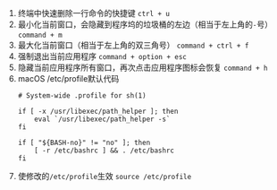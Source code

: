 <!--
 * @Date: 2020-08-19 19:03:29
 * @LastEditors: Lq
 * @LastEditTime: 2020-08-19 19:04:40
 * @FilePath: /learnningNotes/mac/index.md
-->
1. 终端中快速删除一行命令的快捷键
    `ctrl + u`
2. 最小化当前窗口，会隐藏到程序坞的垃圾桶的左边（相当于左上角的`-`号）
    `command + m`
3. 最大化当前窗口（相当于左上角的双三角号）
    `command + ctrl + f`
4. 强制退出当前应用程序
    `command + option + esc`
5. 隐藏当前应用程序所有窗口，再次点击应用程序图标会恢复
    `command + h`
6. macOS /etc/profile默认代码
    ```
    # System-wide .profile for sh(1)
  
    if [ -x /usr/libexec/path_helper ]; then
        eval `/usr/libexec/path_helper -s`
    fi
    
    if [ "${BASH-no}" != "no" ]; then
        [ -r /etc/bashrc ] && . /etc/bashrc
    fi
    ```
7. 使修改的`/etc/profile`生效
    `source /etc/profile`